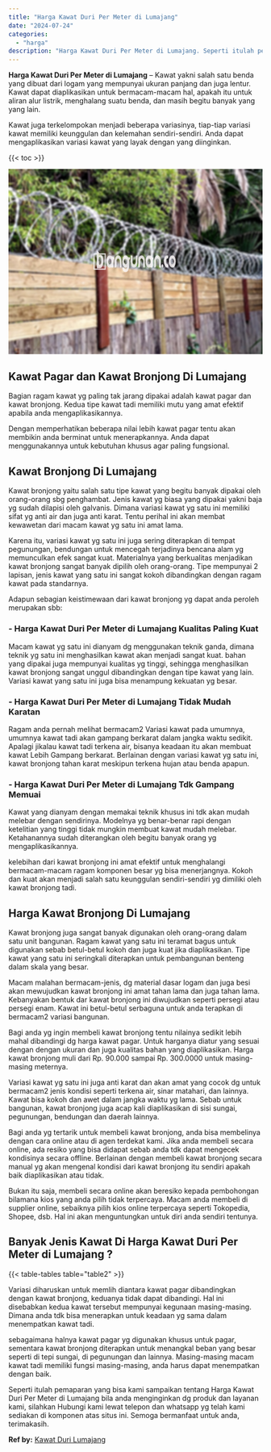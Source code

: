 ```yaml
---
title: "Harga Kawat Duri Per Meter di Lumajang"
date: "2024-07-24"
categories: 
  - "harga"
description: "Harga Kawat Duri Per Meter di Lumajang. Seperti itulah pemaparan yang bisa kami sampaikan tentang Harga Kawat Duri Per Meter di Lumajang bila anda mengingink..."
---
```


**Harga Kawat Duri Per Meter di Lumajang** – Kawat yakni salah satu benda yang dibuat dari logam yang mempunyai ukuran panjang dan juga lentur. Kawat dapat diaplikasikan untuk bermacam-macam hal, apakah itu untuk aliran alur listrik, menghalang suatu benda, dan masih begitu banyak yang yang lain.

Kawat juga terkelompokan menjadi beberapa variasinya, tiap-tiap variasi kawat memiliki keunggulan dan kelemahan sendiri-sendiri. Anda dapat mengaplikasikan variasi kawat yang layak dengan yang diinginkan.

{{< toc >}}

![Harga Kawat Duri Per Meter di Lumajang](/images/jual-kawat-murah12.png)

## Kawat Pagar dan Kawat Bronjong Di Lumajang

Bagian ragam kawat yg paling tak jarang dipakai adalah kawat pagar dan kawat bronjong. Kedua tipe kawat tadi memiliki mutu yang amat efektif apabila anda mengaplikasikannya.

Dengan memperhatikan beberapa nilai lebih kawat pagar tentu akan membikin anda berminat untuk menerapkannya. Anda dapat menggunakannya untuk kebutuhan khusus agar paling fungsional.

## Kawat Bronjong Di Lumajang

Kawat bronjong yaitu salah satu tipe kawat yang begitu banyak dipakai oleh orang-orang sbg penghambat. Jenis kawat yg biasa yang dipakai yakni baja yg sudah dilapisi oleh galvanis. Dimana variasi kawat yg satu ini memiliki sifat yg anti air dan juga anti karat. Tentu perihal ini akan membat kewawetan dari macam kawat yg satu ini amat lama.

Karena itu, variasi kawat yg satu ini juga sering diterapkan di tempat pegunungan, bendungan untuk mencegah terjadinya bencana alam yg memunculkan efek sangat kuat. Materialnya yang berkualitas menjadikan kawat bronjong sangat banyak dipilih oleh orang-orang. Tipe mempunyai 2 lapisan, jenis kawat yang satu ini sangat kokoh dibandingkan dengan ragam kawat pada standarnya.

Adapun sebagian keistimewaan dari kawat bronjong yg dapat anda peroleh merupakan sbb:

### \- Harga Kawat Duri Per Meter di Lumajang Kualitas Paling Kuat

Macam kawat yg satu ini dianyam dg menggunakan teknik ganda, dimana teknik yg satu ini menghasilkan kawat akan menjadi sangat kuat. bahan yang dipakai juga mempunyai kualitas yg tinggi, sehingga menghasilkan kawat bronjong sangat unggul dibandingkan dengan tipe kawat yang lain. Variasi kawat yang satu ini juga bisa menampung kekuatan yg besar.

### \- Harga Kawat Duri Per Meter di Lumajang Tidak Mudah Karatan

Ragam anda pernah melihat bermacam2 Variasi kawat pada umumnya, umumnya kawat tadi akan gampang berkarat dalam jangka waktu sedikit. Apalagi jikalau kawat tadi terkena air, bisanya keadaan itu akan membuat kawat Lebih Gampang berkarat. Berlainan dengan variasi kawat yg satu ini, kawat bronjong tahan karat meskipun terkena hujan atau benda apapun.

### \- Harga Kawat Duri Per Meter di Lumajang Tdk Gampang Memuai

Kawat yang dianyam dengan memakai teknik khusus ini tdk akan mudah melebar dengan sendirinya. Modelnya yg benar-benar rapi dengan ketelitian yang tinggi tidak mungkin membuat kawat mudah melebar. Ketahanannya sudah diterangkan oleh begitu banyak orang yg mengaplikasikannya.

kelebihan dari kawat bronjong ini amat efektif untuk menghalangi bermacam-macam ragam komponen besar yg bisa menerjangnya. Kokoh dan kuat akan menjadi salah satu keunggulan sendiri-sendiri yg dimiliki oleh kawat bronjong tadi.

## Harga Kawat Bronjong Di Lumajang

Kawat bronjong juga sangat banyak digunakan oleh orang-orang dalam satu unit bangunan. Ragam kawat yang satu ini teramat bagus untuk digunakan sebab betul-betul kokoh dan juga kuat jika diaplikasikan. Tipe kawat yang satu ini seringkali diterapkan untuk pembangunan benteng dalam skala yang besar.

Macam malahan bermacam-jenis, dg material dasar logam dan juga besi akan mewujudkan kawat bronjong ini amat tahan lama dan juga tahan lama. Kebanyakan bentuk dar kawat bronjong ini diwujudkan seperti persegi atau persegi enam. Kawat ini betul-betul serbaguna untuk anda terapkan di bermacam2 variasi bangunan.

Bagi anda yg ingin membeli kawat bronjong tentu nilainya sedikit lebih mahal dibandingi dg harga kawat pagar. Untuk harganya diatur yang sesuai dengan dengan ukuran dan juga kualitas bahan yang diaplikasikan. Harga kawat bronjong muli dari Rp. 90.000 sampai Rp. 300.0000 untuk masing-masing meternya.

Variasi kawat yg satu ini juga anti karat dan akan amat yang cocok dg untuk bermacam2 jenis kondisi seperti terkena air, sinar matahari, dan lainnya. Kawat bisa kokoh dan awet dalam jangka waktu yg lama. Sebab untuk bangunan, kawat bronjong juga acap kali diaplikasikan di sisi sungai, pegunungan, bendungan dan daerah lainnya.

Bagi anda yg tertarik untuk membeli kawat bronjong, anda bisa membelinya dengan cara online atau di agen terdekat kami. Jika anda membeli secara online, ada resiko yang bisa didapat sebab anda tdk dapat mengecek kondisinya secara offline. Berlainan dengan membeli kawat bronjong secara manual yg akan mengenal kondisi dari kawat bronjong itu sendiri apakah baik diaplikasikan atau tidak.

Bukan itu saja, membeli secara online akan beresiko kepada pembohongan bilamana kios yang anda pilih tidak terpercaya. Macam anda membeli di supplier online, sebaiknya pilih kios online terpercaya seperti Tokopedia, Shopee, dsb. Hal ini akan menguntungkan untuk diri anda sendiri tentunya.

## Banyak Jenis Kawat Di Harga Kawat Duri Per Meter di Lumajang ?

{{< table-tables table="table2" >}}

Variasi diharuskan untuk memlih diantara kawat pagar dibandingkan dengan kawat bronjong, keduanya tidak dapat dibandingi. Hal ini disebabkan kedua kawat tersebut mempunyai kegunaan masing-masing. Dimana anda tdk bisa menerapkan untuk keadaan yg sama dalam menempatkan kawat tadi.

sebagaimana halnya kawat pagar yg digunakan khusus untuk pagar, sementara kawat bronjong diterapkan untuk menangkal beban yang besar seperti di tepi sungai, di pegunungan dan lainnya. Masing-masing macam kawat tadi memiliki fungsi masing-masing, anda harus dapat menempatkan dengan baik.

Seperti itulah pemaparan yang bisa kami sampaikan tentang Harga Kawat Duri Per Meter di Lumajang bila anda menginginkan dg produk dan layanan kami, silahkan Hubungi kami lewat telepon dan whatsapp yg telah kami sediakan di komponen atas situs ini. Semoga bermanfaat untuk anda, terimakasih.

**Ref by:** [Kawat Duri Lumajang](https://id.wikipedia.org/wiki/Kawat)

